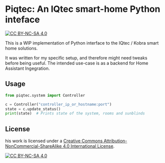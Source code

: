 # Piqtec: An IQtec smart-home Python inteface
[![CC BY-NC-SA 4.0][cc-by-nc-sa-shield]][cc-by-nc-sa]

This is a WIP implementation of Python interface to the IQtec / Kobra smart home solutions.


It was written for my specific setup, and therefore might need tweaks before being useful.
The intended use-case is as a backend for Home Assistant Ingegration.

## Usage

```python
from piqtec.system import Controller

c = Controller("controller_ip_or_hostname:port")
state = c.update_status()
print(state)  # Prints state of the system, rooms and sunblinds
```





## License
his work is licensed under a
[Creative Commons Attribution-NonCommercial-ShareAlike 4.0 International License][cc-by-nc-sa].

[![CC BY-NC-SA 4.0][cc-by-nc-sa-image]][cc-by-nc-sa]

[cc-by-nc-sa]: http://creativecommons.org/licenses/by-nc-sa/4.0/
[cc-by-nc-sa-image]: https://licensebuttons.net/l/by-nc-sa/4.0/88x31.png
[cc-by-nc-sa-shield]: https://img.shields.io/badge/License-CC%20BY--NC--SA%204.0-lightgrey.svg
